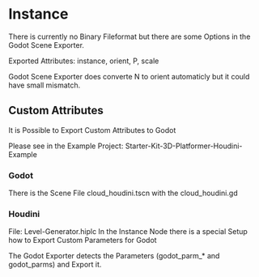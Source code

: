# Instance

There is currently no Binary Fileformat but there are some Options in the Godot Scene Exporter.

Exported Attributes: instance, orient, P, scale

Godot Scene Exporter does converte N to orient automaticly but it could have small mismatch.

## Custom Attributes

It is Possible to Export Custom Attributes to Godot

Please see in the Example Project: Starter-Kit-3D-Platformer-Houdini-Example

### Godot
There is the Scene File cloud_houdini.tscn with the cloud_houdini.gd

### Houdini
File: Level-Generator.hiplc
In the Instance Node there is a special Setup how to Export Custom Parameters for Godot

The Godot Exporter detects the Parameters (godot_parm_* and godot_parms) and Export it.
